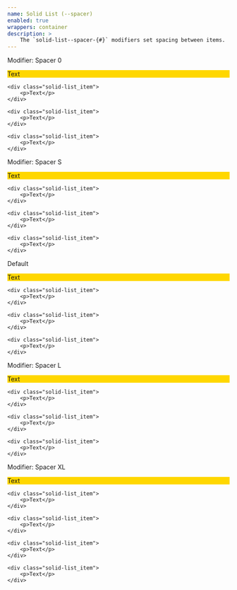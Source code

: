 ```yaml
---
name: Solid List (--spacer)
enabled: true
wrappers: container
description: >
    The `solid-list--spacer-{#}` modifiers set spacing between items.
---
```


<div class="dd-heading">Modifier: Spacer 0</div>

<div class="solid-list solid-list--center solid-list--width-200 solid-list--spacer-0">
    <div class="solid-list_item">
        <p>Text</p>
    </div>

    <div class="solid-list_item">
        <p>Text</p>
    </div>

    <div class="solid-list_item">
        <p>Text</p>
    </div>

    <div class="solid-list_item">
        <p>Text</p>
    </div>
</div>

<div class="dd-heading">Modifier: Spacer S</div>

<div class="solid-list solid-list--center solid-list--width-200 solid-list--spacer-s">
    <div class="solid-list_item">
        <p>Text</p>
    </div>

    <div class="solid-list_item">
        <p>Text</p>
    </div>

    <div class="solid-list_item">
        <p>Text</p>
    </div>

    <div class="solid-list_item">
        <p>Text</p>
    </div>
</div>

<div class="dd-heading">Default</div>

<div class="solid-list solid-list--center solid-list--width-200">
    <div class="solid-list_item">
        <p>Text</p>
    </div>

    <div class="solid-list_item">
        <p>Text</p>
    </div>

    <div class="solid-list_item">
        <p>Text</p>
    </div>

    <div class="solid-list_item">
        <p>Text</p>
    </div>
</div>

<div class="dd-heading">Modifier: Spacer L</div>

<div class="solid-list solid-list--center solid-list--width-200 solid-list--spacer-l">
    <div class="solid-list_item">
        <p>Text</p>
    </div>

    <div class="solid-list_item">
        <p>Text</p>
    </div>

    <div class="solid-list_item">
        <p>Text</p>
    </div>

    <div class="solid-list_item">
        <p>Text</p>
    </div>
</div>

<div class="dd-heading">Modifier: Spacer XL</div>

<div class="solid-list solid-list--center solid-list--width-200 solid-list--spacer-xl">
    <div class="solid-list_item">
        <p>Text</p>
    </div>

    <div class="solid-list_item">
        <p>Text</p>
    </div>

    <div class="solid-list_item">
        <p>Text</p>
    </div>

    <div class="solid-list_item">
        <p>Text</p>
    </div>

    <div class="solid-list_item">
        <p>Text</p>
    </div>
</div>

<style>
    .solid-list_item {
        background-color: gold;
    }
</style>
